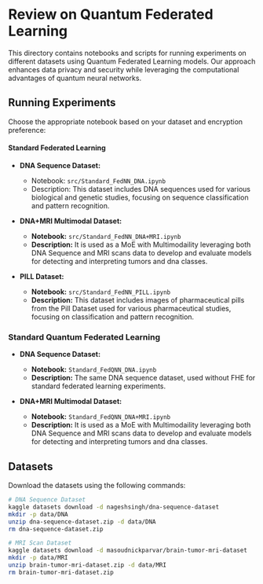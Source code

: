 # Review on Quantum Federated Learning

This directory contains notebooks and scripts for running experiments on different datasets using Quantum Federated Learning models. Our approach enhances data privacy and security while leveraging the computational advantages of quantum neural networks.

## Running Experiments

Choose the appropriate notebook based on your dataset and encryption preference:

#### Standard Federated Learning

- **DNA Sequence Dataset:**
  - Notebook: `src/Standard_FedNN_DNA.ipynb`
  - Description: This dataset includes DNA sequences used for various biological and genetic studies, focusing on sequence classification and pattern recognition.

- **DNA+MRI Multimodal Dataset:**
  - **Notebook:** `src/Standard_FedNN_DNA+MRI.ipynb`
  - **Description:** It is used as a MoE with Multimodaility leveraging both DNA Sequence and MRI scans data to develop and evaluate models for detecting and interpreting tumors and dna classes.

- **PILL Dataset:**
  - **Notebook:** `src/Standard_FedNN_PILL.ipynb`
  - **Description:** This dataset includes images of pharmaceutical pills from the Pill Dataset used for various pharmaceutical studies, focusing on classification and pattern recognition.

### Standard Quantum Federated Learning

- **DNA Sequence Dataset:**
  - **Notebook:** `Standard_FedQNN_DNA.ipynb`
  - **Description:** The same DNA sequence dataset, used without FHE for standard federated learning experiments.  

- **DNA+MRI Multimodal Dataset:**
  - **Notebook:** `Standard_FedQNN_DNA+MRI.ipynb`
  - **Description:** It is used as a MoE with Multimodaility leveraging both DNA Sequence and MRI scans data to develop and evaluate models for detecting and interpreting tumors and dna classes.

## Datasets

Download the datasets using the following commands:

```bash
# DNA Sequence Dataset
kaggle datasets download -d nageshsingh/dna-sequence-dataset
mkdir -p data/DNA
unzip dna-sequence-dataset.zip -d data/DNA
rm dna-sequence-dataset.zip

# MRI Scan Dataset
kaggle datasets download -d masoudnickparvar/brain-tumor-mri-dataset
mkdir -p data/MRI
unzip brain-tumor-mri-dataset.zip -d data/MRI
rm brain-tumor-mri-dataset.zip
```